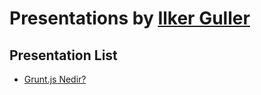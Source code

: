 # Presentations by [Ilker Guller](http://ilkerguller.com)

## Presentation List

- [Grunt.js Nedir?](https://github.com/Sly777/presentations/GruntJsNedir)